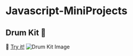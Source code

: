 # Javascript-MiniProjects

## Drum Kit 🥁
🎵 [Try it!](https://ankushgarg1998.github.io/Javascript-MiniProjects/Drum%20Kit/index.html)
![Drum Kit Image](https://github.com/ankushgarg1998/Javascript-MiniProjects/Drum%20Kit/Screen.png)
